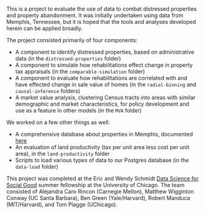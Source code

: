 This is a project to evaluate the use of data to combat distressed properties and property
abandonment. It was initially undertaken using data from Memphis, Tennessee, but it is hoped
that the tools and analyses developed herein can be applied broadly.

The project consisted primarily of four components:

- A component to identify distressed properties, based on administrative data (in the `distressed-properties` folder)
- A component to simulate how rehabilitations effect change in property tax appraisals (in the `comparable-simulation` folder)
- A component to evaluate how rehabilitations are correlated with and have effected change in sale value of homes (in the `radial-binning` and `causal-inference` folders)
- A market value analysis, clustering Census tracts into areas with similar demographic and market characteristics, for policy development and use as a feature in other models (in the `MVA` folder)

We worked on a few other things as well:

- A comprehensive database about properties in Memphis, documented [here](https://www.github.com/dssg/memphis-public/wiki/DatabaseSchema)
- An evaluation of land productivity (tax per unit area less cost per unit area), in the `land-productivity` folder
- Scripts to load various types of data to our Postgres database (in the `data-load` folder)

This project was completed at the Eric and Wendy Schmidt
[Data Science for Social Good](http://dssg.uchicago.edu) summer
fellowship at the University of Chicago. The team consisted of
Alejandra Caro Rincon (Carnegie Mellon), Matthew Wigginton Conway (UC Santa Barbara),
Ben Green (Yale/Harvard), Robert Manduca (MIT/Harvard), and Tom Plagge (UChicago).
